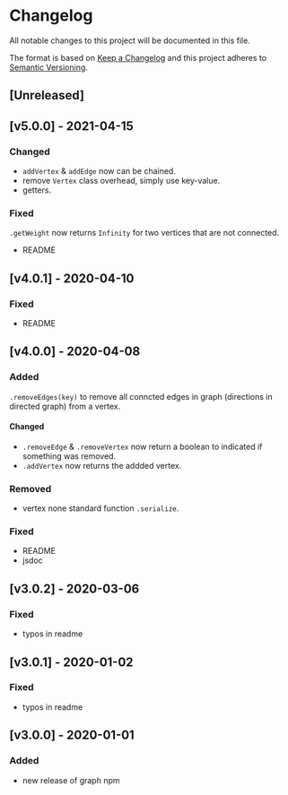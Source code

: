# Changelog
All notable changes to this project will be documented in this file.

The format is based on [Keep a Changelog](http://keepachangelog.com/en/1.0.0/)
and this project adheres to [Semantic Versioning](http://semver.org/spec/v2.0.0.html).

## [Unreleased]

## [v5.0.0] - 2021-04-15
### Changed
- `addVertex` & `addEdge` now can be chained.
- remove `Vertex` class overhead, simply use key-value.
- getters.

### Fixed
`.getWeight` now returns `Infinity` for two vertices that are not connected.
- README

## [v4.0.1] - 2020-04-10
### Fixed
- README

## [v4.0.0] - 2020-04-08
### Added
`.removeEdges(key)` to remove all conncted edges in graph (directions in directed graph) from a vertex.

#### Changed
- `.removeEdge` & `.removeVertex` now return a boolean to indicated if something was removed.
- `.addVertex` now returns the addded vertex. 

### Removed
- vertex none standard function `.serialize`.

### Fixed
- README
- jsdoc

## [v3.0.2] - 2020-03-06
### Fixed
- typos in readme

## [v3.0.1] - 2020-01-02
### Fixed
- typos in readme

## [v3.0.0] - 2020-01-01
### Added
- new release of graph npm
